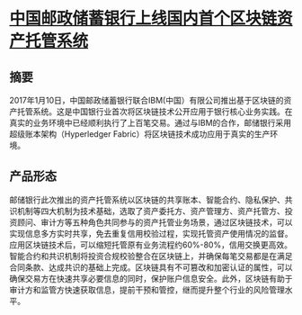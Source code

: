 # [中国邮政储蓄银行上线国内首个区块链资产托管系统](http://money.163.com/17/0110/13/CAE1OIBA002580S6.html)
## 摘要
2017年1月10日，中国邮政储蓄银行联合IBM(中国）有限公司推出基于区块链的资产托管系统。这是中国银行业首次将区块链技术公开应用于银行核心业务实践。在真实的业务环境中已经顺利执行了上百笔交易。通过与IBM的合作，邮储银行采用超级账本架构（Hyperledger Fabric）将区块链技术成功应用于真实的生产环境。
## 产品形态
邮储银行此次推出的资产托管系统以区块链的共享账本、智能合约、隐私保护、共识机制等四大机制为技术基础，选取了资产委托方、资产管理方、资产托管方、投资顾问、审计方等五种角色共同参与的资产托管业务场景，通过区块链技术，可以实现信息多方实时共享，免去重复信用校验过程，实现托管资产使用情况的监督。
应用区块链技术后，可以缩短托管原有业务流程约60%-80%，信用交换更高效。智能合约和共识机制将投资合规校验整合在区块链上，并确保每笔交易都是在满足合同条款、达成共识的基础上完成。区块链具有不可篡改和加密认证的属性，可以确保交易方在快速共享必要信息的同时，保护账户信息安全。此外，区块链有助于审计方和监管方快速获取信息，提前干预和管控，继而提升整个行业的风险管理水平。

